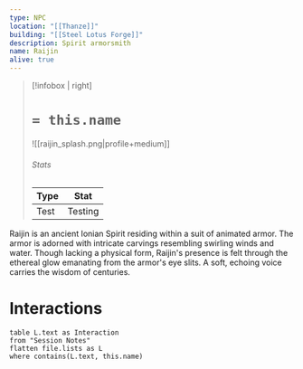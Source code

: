 ```yaml
---
type: NPC
location: "[[Thanze]]"
building: "[[Steel Lotus Forge]]"
description: Spirit armorsmith
name: Raijin
alive: true
---
```

> [!infobox | right]
> # `= this.name`
> ![[raijin_splash.png|profile+medium]]
> ###### Stats
> | Type | Stat |
> | ---- | ---- |
> | Test | Testing |

Raijin is an ancient Ionian Spirit residing within a suit of animated armor. The armor is adorned with intricate carvings resembling swirling winds and water. Though lacking a physical form, Raijin's presence is felt through the ethereal glow emanating from the armor's eye slits. A soft, echoing voice carries the wisdom of centuries.
# Interactions
```dataview
table L.text as Interaction
from "Session Notes"
flatten file.lists as L
where contains(L.text, this.name)
```